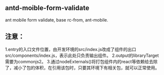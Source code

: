 ## antd-moible-form-validate
ant mobile form validate, base rc-from, ant-mobile.

## 注意：
1.entry的入口文件位置，由开发环境的src/index.js改成了组件的出口src/components/index.js，表示此处只负责输出组件。
2.output的libraryTarget需要为commonjs2。
3.通过nodeExternals()将打包组件内的react等依赖给去除了，减小了包的体积，在引用该包时，只要其环境下有相关包，就可以正常使用。